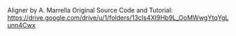 Aligner by A. Marrella 
Original Source Code and Tutorial: https://drive.google.com/drive/u/1/folders/13cIs4XI9Hb9L_OoMWwgYtqYgLunn4Cwx
